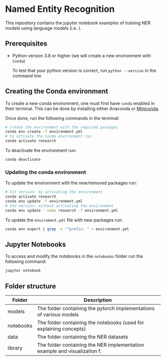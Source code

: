 # Named Entity Recognition
This repository contains the jupyter notebook examples of training NER models using language models (i.e. ).

## Prerequisites

- Python version 3.8 or higher (we will create a new environment with `Conda`)

  To test that your python version is correct, run `python --version` in the command line


## Creating the Conda environment
To create a new conda environment, one must first have `conda` enabled in their terminal. This can be done by installing either Anaconda or [Miniconda](https://docs.conda.io/en/latest/miniconda.html).

Once done, run the following commands in the terminal:
```bash
# create the environment with the required packages
conda env create -f environment.yml
# to activate the conda environment run
conda activate research
```

To deactivate the environment run:
```bash
conda deactivate
```

### Updating the conda environment

To update the environment with the new/removed packages run:
```bash
# 1st version: by activating the environment
conda activate research
conda env update -f environment.yml
# 2nd version: without activating the environment
conda env update --name research -f environment.yml
```

To update the `enviroment.yml` file with new packages run:
```bash
conda env export | grep -v "^prefix: " > environment.yml
```

## Jupyter Notebooks
To access and modify the notebooks in the `notebooks` folder run the following command:
```bash
jupyter notebook
```


## Folder structure

| Folder        | Description                                                                |
| ------------- | -------------------------------------------------------------------------- |
| models        | The folder containing the pytorch implementations of various models        |
| notebooks     | The folder containing the notebooks (used for explaining concepts)         |
| data          | The folder containing the NER datasets                                     |
| library       | The folder containing the NER implementation example and visualization f.  |
